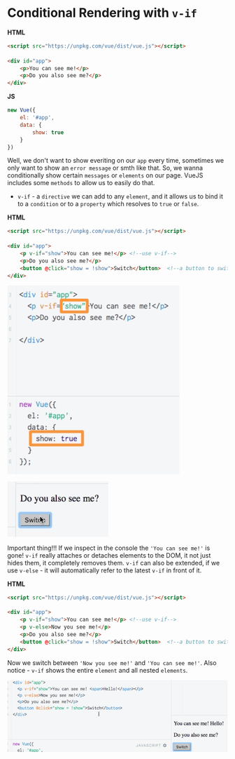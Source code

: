 # Conditional Rendering with `v-if`

**HTML**

```html
<script src="https://unpkg.com/vue/dist/vue.js"></script>

<div id="app">
	<p>You can see me!</p>
	<p>Do you also see me?</p>
</div>
```
**JS**

```js
new Vue({
	el: '#app',
	data: {
		show: true
	}
})
```

Well, we don't want to show everiting on our `app` every time, sometimes we only want to show an `error message` or smth like that. So, we wanna conditionally show certain `messages` or `elements` on our page. VueJS includes some `methods` to allow us to easily do that. 

* `v-if` - a `directive` we can add to any `element`, and it allows us to bind it to a `condition` or to a `property` which resolves to `true` or `false`.  

**HTML**

```html
<script src="https://unpkg.com/vue/dist/vue.js"></script>

<div id="app">
	<p v-if="show">You can see me!</p> <!--use v-if-->
    <p>Do you also see me?</p>
    <button @click="show = !show">Switch</button>  <!--a button to switch-->
</div>
```

![conditional-rendering](../conditional-rendering.png)

![switch-button](../switch-button.png)

Important thing!!! If we inspect in the console the `'You can see me!'` is gone! `v-if` really attaches or detaches elements to the DOM, it not just hides them, it completely removes them. 
`v-if` can also be extended, if we use `v-else` - it will automatically refer to the latest `v-if` in front of it.  

**HTML**

```html
<script src="https://unpkg.com/vue/dist/vue.js"></script>

<div id="app">
    <p v-if="show">You can see me!</p> <!--use v-if-->
    <p v-else>Now you see me!</p>
    <p>Do you also see me?</p>
    <button @click="show = !show">Switch</button>  <!--a button to switch-->
</div>
```
Now we switch between `'Now you see me!'` and `'You can see me!'`. 
Also notice - `v-if` shows the entire `element` and all nested `elements`.

![v-if-nested](../v-if-nested.png)

